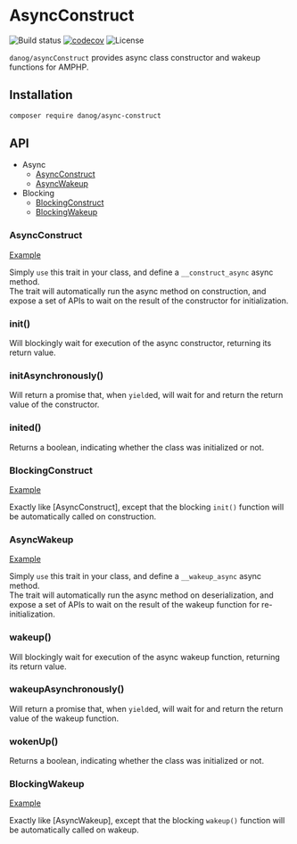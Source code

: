 # AsyncConstruct

![Build status](https://github.com/danog/asyncConstruct/workflows/build/badge.svg)
[![codecov](https://codecov.io/gh/danog/asyncConstruct/branch/master/graph/badge.svg)](https://codecov.io/gh/danog/asyncConstruct)
![License](https://img.shields.io/badge/license-MIT-blue.svg)

`danog/asyncConstruct` provides async class constructor and wakeup functions for AMPHP.  

## Installation

```bash
composer require danog/async-construct
```

## API

* Async
  * [AsyncConstruct](#AsyncConstruct)
  * [AsyncWakeup](#AsyncWakeup)
* Blocking
  * [BlockingConstruct](#BlockingConstruct)
  * [BlockingWakeup](#BlockingWakeup)

### AsyncConstruct

[Example](https://github.com/danog/asyncConstruct/blob/master/examples/AsyncConstruct.php)  

Simply `use` this trait in your class, and define a `__construct_async` async method.  
The trait will automatically run the async method on construction, and expose a set of APIs to wait on the result of the constructor for initialization.  

### init()

Will blockingly wait for execution of the async constructor, returning its return value.  

### initAsynchronously()

Will return a promise that, when `yield`ed, will wait for and return the return value of the constructor.

### inited()

Returns a boolean, indicating whether the class was initialized or not.  


### BlockingConstruct

[Example](https://github.com/danog/asyncConstruct/blob/master/examples/BlockingConstruct.php)  

Exactly like [AsyncConstruct], except that the blocking `init()` function will be automatically called on construction.  

### AsyncWakeup

[Example](https://github.com/danog/asyncConstruct/blob/master/examples/AsyncWakeup.php)  

Simply `use` this trait in your class, and define a `__wakeup_async` async method.  
The trait will automatically run the async method on deserialization, and expose a set of APIs to wait on the result of the wakeup function for re-initialization.  

### wakeup()

Will blockingly wait for execution of the async wakeup function, returning its return value.  

### wakeupAsynchronously()

Will return a promise that, when `yield`ed, will wait for and return the return value of the wakeup function.

### wokenUp()

Returns a boolean, indicating whether the class was initialized or not.  


### BlockingWakeup

[Example](https://github.com/danog/asyncConstruct/blob/master/examples/BlockingWakeup.php)  

Exactly like [AsyncWakeup], except that the blocking `wakeup()` function will be automatically called on wakeup.  